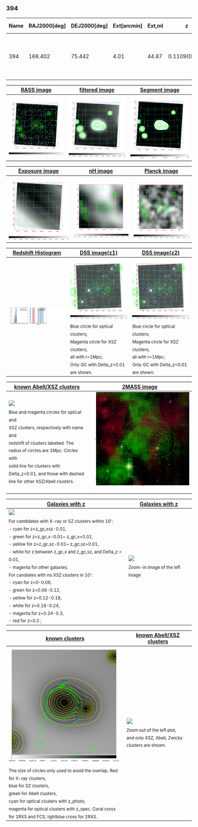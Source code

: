 <div STYLE="page-break-after: always;"></div>

### 394

|Name|RAJ2000[deg]|DEJ2000[deg] |Ext[arcmin]| Ext,ml | z | z_src| C|GC(XSZ,Delta_z<0.01)| GC(OPT,Delta_z<0.01)|GC| R_sig[arcmin] | R500[arcmin] | R500[Mpc]| CRsig[c/s] | CR500[c/s] |L500[1E44 erg/s]|F500[1E-12 erg/s/cm^2]| M500[1E14 Msun]|Tx[keV]|Cnt_sig|Beta|Rc[arcmin]|Comment|Alias|
|---|---|---|---|---|---|------|---|--------|---------|----------|---|---|---|---|---|---|---|---|---|---|---|---|---|---|
|394| 168.402| 75.442| 4.01| 44.87| 0.1109(0.009)| z1, z_opt| S| -| N, W| A, N, Tar, W| 8.800| 6.714| 0.814| 0.105(0.037)| 0.101(0.036)| 0.581(0.105)| 1.838(0.333)| 1.71(0.16)| 3.08(0.18)| 36.4| 0.886(-0.130+0.082)| 4.810(-0.904+0.764)| An SZ cluster with $z$ = 0.0791 and offset = 0.09 Mpc| t195|

|[RASS image](../image/394/394_img.pdf)|[filtered image](../image/394/394_fil.pdf)|[Segment image](../image/394/394_seg.pdf)|
|-------------------|--------------------|-------------------|
| <img src="../image/394/394_img.png" width="300">  | <img src="../image/394/394_fil.png" width="300">   | <img src="../image/394/394_seg.png" width="300">  |

|[Exposure image](../image/394/394_mex.pdf)| [nH image](../image/394/394_nh.pdf)| [Planck image](../image/394/394_p.pdf)|
|-------------------|--------------------|-------------------|
|<img src="../image/394/394_mex.png" width="300">   | <img src="../image/394/394_nh.png" width="300">    | <img src="../image/394/394_p.png" width="300"> |

|[Redshift Histogram](../image/394/394_zg.pdf) | [DSS image(z1)](../image/394/394_dss_z1.pdf)      |  [DSS image(z2)](../image/394/394_dss_z2.pdf)    |
|-------------------|--------------------|-------------------|
|<img src="../image/394/394_zg.png" width="300"> |<img src="../image/394/394_dss_z1.png" width="300"> <sub><br>Blue circle for optical clusters; <br>Magenta circle for XSZ clusters; <br>all with r=1Mpc; <br>Only GC with Delta_z<0.01 are shown. </sub>| <img src="../image/394/394_dss_z2.png" width="300"><sub><br>Blue circle for optical clusters; <br>Magenta circle for XSZ clusters; <br>all with r=1Mpc; <br>Only GC with Delta_z<0.01 are shown. </sub> |

|[known Abell/XSZ clusters](../image/394/394_m.pdf) | [2MASS image](../image/394/394_2mass.pdf)      |
|-------------------|-------------------|
|<img src=../image/394/394_m.png width="300"> <br><sub>Blue and magenta circles for optical and <br>XSZ clusters, respectively with name and <br>redshift of clusters labelled. The <br>radius of circles are 1Mpc. Circles with <br>solid line for clusters with <br>Delta_z<0.01, and those with dashed <br>line for other XSZ/Abell clusters.        </sub>|<img src="../image/394/394_2mass.png" width="300">  |

|[Galaxies with z](../image/394/394_opt_ned.pdf) |[Galaxies with z](../image/394/394_opt_ned_zoom.pdf) |
|-------------------|-------------------|
| <img src=../image/394/394_opt_ned.png width="300"> <br><sub> For candidates with X-ray or SZ clusters within 10': <br> - cyan for z<z_gc,xsz-0.01, <br> - green for z=z_gc,x-0.01~ z_gc,x+0.01, <br> - yellow for z=z_gc,sz-0.01~ z_gc,sz+0.01, <br> - white for z between z_gc,x and z_gc,sz, and Delta_z > 0.01, <br> - magenta for other galaxies; <br>For candiates with no XSZ clusters in 10': <br> - cyan for z=0-0.06, <br> - green for z=0.06-0.12, <br> - yellow for z=0.12-0.18, <br> - white for z=0.18-0.24, <br> - magenta for z=0.24-0.3, <br> - red for z>0.3 ;  </sub>|<img src=../image/394/394_opt_ned_zoom.png width="300">  <br><sub> Zoom-in image of the left image</sub>|

|[known clusters](../image/394/394_gc.pdf) |[known Abell/XSZ clusters](../image/394/394_gc_large.pdf) |
|-------------------|-------------------|
| <img src=../image/394/394_gc.png width="300"> <br><sub> The size of circles only used to avoid the overlap. Red for X-ray clusters, <br> blue for SZ clusters, <br> green for Abell clusters, <br> cyan for optical clusters with z_photo, <br> magenta for optical clusters with z_spec. Coral cross for 1RXS and FCS, lightblue cross for 2RXS. </sub>|<img src=../image/394/394_gc_large.png width="300"> <br><sub> Zoom out of the left plot, <br> and only XSZ, Abell, Zwicky clusters are shown. </sub> |



